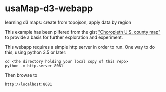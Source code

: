 # usaMap-d3-webapp
learning d3 maps: create from topojson, apply data by region

This example has been pilfered from the gist ["Choropleth U.S. county map"](http://bl.ocks.org/jadiehm/af4a00140c213dfbc4e6)
to provide a basis for further exploration and experiment.

This webapp requires a simple http server in order to run.   One way to do this,
using python 3.5 or later:

```
cd <the directory holding your local copy of this repo>
python -m http.server 8081

```

Then browse to

```
http://localhost:8081
```

